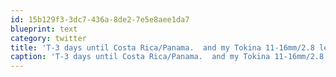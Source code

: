 ```yaml
---
id: 15b129f3-3dc7-436a-8de2-7e5e8aee1da7
blueprint: text
category: twitter
title: 'T-3 days until Costa Rica/Panama.  and my Tokina 11-16mm/2.8 lens just arrived! Woooooooooooooohoo!'
caption: 'T-3 days until Costa Rica/Panama.  and my Tokina 11-16mm/2.8 lens just arrived! Woooooooooooooohoo!'
---
```

